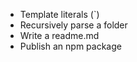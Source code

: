 -   Template literals (`)
-   Recursively parse a folder
-   Write a readme.md
-   Publish an npm package

